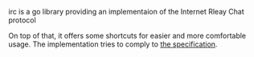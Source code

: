 irc is a go library providing an implementaion of the Internet Rleay Chat protocol

On top of that, it offers some shortcuts for easier and more comfortable
usage.
The implementation tries to comply to [the specification](http://tools.ietf.org/html/rfc1459).
